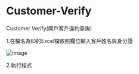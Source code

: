 # Customer-Verify
Customer Verify(開戶客戶違約查詢)

1.在檔名為ID的Excel檔依照欄位輸入客戶姓名與身分證

![image](image.png)

2.執行程式
